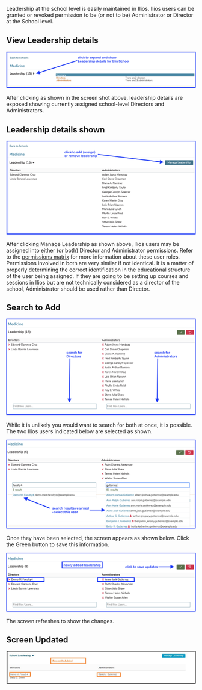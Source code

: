 Leadership at the school level is easily maintained in Ilios. Ilios users can be granted or revoked permission to be (or not to be) Administrator or Director at the School level. 

## View Leadership details

![View details](../images/schools/leadership/open_leadership_school_level.png)

After clicking as shown in the screen shot above, leadership details are exposed showing currently assigned school-level Directors and Administrators. 

## Leadership details shown

![Leadership displayed](../images/schools/leadership/leadership_expanded.png)

After clicking Manage Leadership as shown above, Ilios users may be assigned into either (or both) Director and Administrator permissions. Refer to the [permissions matrix](https://www.dropbox.com/s/431sdj2bfoi3v1f/Ilios%20New%20Default%20Permissions%20Matrix.pdf?dl=0) for more information about these user roles. Permissions involved in both are very similar if not identical. It is a matter of properly determining the correct identification in the educational structure of the user being assigned. If they are going to be setting up courses and sessions in Ilios but are not technically considered as a director of the school, Administrator should be used rather than Director.

## Search to Add

![Search boxes](../images/schools/leadership/search_for_leadership.png)

While it is unlikely you would want to search for both at once, it is possible. The two Ilios users indicated below are selected as shown.

![Searches performed](../images/schools/leadership/searches_performed.png)

Once they have been selected, the screen appears as shown below. Click the Green button to save this information.

![Save updates](../images/schools/leadership/save_updates.png)

The screen refreshes to show the changes.

## Screen Updated

![Screen updated](../images/schools/leadership/screen_updated.jpg)

